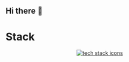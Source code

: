 ## Hi there 👋

# Stack

<p align="center">
    <a href="https://skillicons.dev">
        <img src="https://skillicons.dev/icons?i=flutter,dart,golang,python,sql,azure,mysql,html,css,js,figma,java,spring,md,postman,git,&perline=14" alt="tech stack icons"/>
    </a>
</p>
